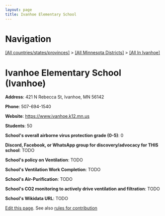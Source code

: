 ```yaml
---
layout: page
title: Ivanhoe Elementary School
---
```

# Navigation

[[All countries/states/provinces]](../../..) > [[All Minnesota Districts]](../..) > [[All In Ivanhoe]](..)

# Ivanhoe Elementary School (Ivanhoe)

**Address**: 421 N Rebecca St, Ivanhoe, MN 56142

**Phone**: 507-694-1540

**Website**: <https://www.ivanhoe.k12.mn.us>

**Students**: 50

**School's overall airborne virus protection grade (0-5)**: 0

**Discord, Facebook, or WhatsApp group for discovery/advocacy for THIS school**: TODO

**School's policy on Ventilation**: TODO

**School's Ventilation Work Completion**: TODO

**School's Air-Purification**: TODO

**School's CO2 monitoring to actively drive ventilation and filtration**: TODO

**School's Wikidata URL**: TODO


[Edit this page](https://github.com/ventilate-schools/MN/edit/main/./Ivanhoe/Ivanhoe_Elementary_School.md). See also [rules for contribution](../../../contribution-rules/)